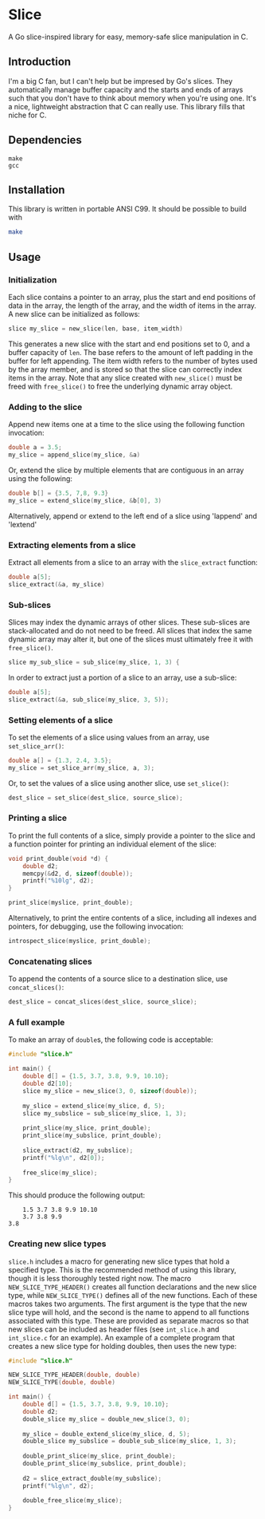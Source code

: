 # Slice

A Go slice-inspired library for easy, memory-safe slice manipulation in C.

## Introduction

I'm a big C fan, but I can't help but be impresed by Go's slices. They automatically manage
buffer capacity and the starts and ends of arrays such that you don't have to think about
memory when you're using one. It's a nice, lightweight abstraction that C can really use.
This library fills that niche for C.

## Dependencies

```
make
gcc
```

## Installation

This library is written in portable ANSI C99. It should be possible to build with

```sh
make
```

## Usage

### Initialization

Each slice contains a pointer to an array, plus the start and end positions of
data in the array, the length of the array, and the width of items in the
array. A new slice can be initialized as follows:

```c
slice my_slice = new_slice(len, base, item_width)
```

This generates a new slice with the start and end positions set to 0, and a
buffer capacity of `len`. The base refers to the amount of left padding in the
buffer for left appending. The item width refers to the number of bytes used by
the array member, and is stored so that the slice can correctly index items in
the array. Note that any slice created with `new_slice()` must be freed with
`free_slice()` to free the underlying dynamic array object.

### Adding to the slice

Append new items one at a time to the slice using the following function invocation:

```c
double a = 3.5;
my_slice = append_slice(my_slice, &a)
```

Or, extend the slice by multiple elements that are contiguous in an array using the following:

```c
double b[] = {3.5, 7,8, 9.3}
my_slice = extend_slice(my_slice, &b[0], 3)
```

Alternatively, append or extend to the left end of a slice using 'lappend' and 'lextend'

### Extracting elements from a slice

Extract all elements from a slice to an array with  the `slice_extract` function:

```c
double a[5];
slice_extract(&a, my_slice)
```

### Sub-slices

Slices may index the dynamic arrays of other slices. These sub-slices are stack-allocated and do not need to be
freed. All slices that index the same dynamic array may alter it, but one of the slices must ultimately free it with `free_slice()`.

```c
slice my_sub_slice = sub_slice(my_slice, 1, 3) {
```

In order to extract just a portion of a slice to an array, use a sub-slice:

```c
double a[5];
slice_extract(&a, sub_slice(my_slice, 3, 5));
```

### Setting elements of a slice

To set the elements of a slice using values from an array, use `set_slice_arr()`:

```c
double a[] = {1.3, 2.4, 3.5};
my_slice = set_slice_arr(my_slice, a, 3);
```

Or, to set the values of a slice using another slice, use `set_slice()`:

```c
dest_slice = set_slice(dest_slice, source_slice);
```

### Printing a slice

To print the full contents of a slice, simply provide a pointer to the slice and a
function pointer for printing an individual element of the slice:

```c
void print_double(void *d) {
    double d2;
    memcpy(&d2, d, sizeof(double));
    printf("%10lg", d2);
}

print_slice(myslice, print_double);
```

Alternatively, to print the entire contents of a slice, including all indexes and pointers, for debugging,
use the following invocation:

```c
introspect_slice(myslice, print_double);
```

### Concatenating slices

To append the contents of a source slice to a destination slice, use `concat_slices()`:

```c
dest_slice = concat_slices(dest_slice, source_slice);
```

### A full example

To make an array of `double`s, the following code is acceptable:

```c
#include "slice.h"

int main() {
    double d[] = {1.5, 3.7, 3.8, 9.9, 10.10};
    double d2[10];
    slice my_slice = new_slice(3, 0, sizeof(double));
    
    my_slice = extend_slice(my_slice, d, 5);
    slice my_subslice = sub_slice(my_slice, 1, 3);
    
    print_slice(my_slice, print_double);
    print_slice(my_subslice, print_double);
    
    slice_extract(d2, my_subslice);
    printf("%lg\n", d2[0]);
    
    free_slice(my_slice);
}
```

This should produce the following output:

```
	1.5	3.7	3.8	9.9	10.10
	3.7	3.8	9.9
3.8
```

### Creating new slice types

`slice.h` includes a macro for generating new slice types that hold a specified
type. This is the recommended method of using this library, though it is less
thoroughly tested right now. The macro `NEW_SLICE_TYPE_HEADER()` creates all
function declarations and the new slice type, while `NEW_SLICE_TYPE()` defines
all of the new functions. Each of these macros takes two arguments. The first
argument is the type that the new slice type will hold, and the second is the
name to append to all functions associated with this type. These are provided
as separate macros so that new slices can be included as header files (see
`int_slice.h` and `int_slice.c` for an example). An example of a complete
program that creates a new slice type for holding doubles, then uses the new
type:

```c
#include "slice.h"

NEW_SLICE_TYPE_HEADER(double, double)
NEW_SLICE_TYPE(double, double)

int main() {
    double d[] = {1.5, 3.7, 3.8, 9.9, 10.10};
    double d2;
    double_slice my_slice = double_new_slice(3, 0);
    
    my_slice = double_extend_slice(my_slice, d, 5);
    double_slice my_subslice = double_sub_slice(my_slice, 1, 3);
    
    double_print_slice(my_slice, print_double);
    double_print_slice(my_subslice, print_double);
    
    d2 = slice_extract_double(my_subslice);
    printf("%lg\n", d2);
    
    double_free_slice(my_slice);
}
```
